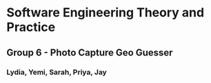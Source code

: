 # Software Engineering Theory and Practice
## Group 6 - Photo Capture Geo Guesser 
### Lydia, Yemi, Sarah, Priya, Jay
